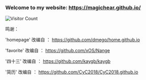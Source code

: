 ### Welcome to my website: https://magichear.github.io/
![Visitor Count](https://profile-counter.glitch.me/magichear/count.svg)




鸣谢：

'homepage' 改编自 ： https://github.com/dmego/home.github.io

'favorite' 改编自 ： https://github.com/xOS/Nange

'四十三' 改编自 ： https://github.com/kaygb/kaygb

'简历' 改编自 ： https://github.com/CyC2018/CyC2018.github.io
